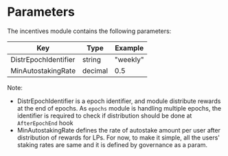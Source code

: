 <!--
order: 8
-->

# Parameters

The incentives module contains the following parameters:

| Key                  | Type    | Example  |
| -------------------- | ------- | -------- |
| DistrEpochIdentifier | string  | "weekly" |
| MinAutostakingRate   | decimal | 0.5      |

Note:
- DistrEpochIdentifier is a epoch identifier, and module distribute rewards at the end of epochs.
As `epochs` module is handling multiple epochs, the identifier is required to check if distribution should be done at `AfterEpochEnd` hook
- MinAutostakingRate defines the rate of autostake amount per user after distribution of rewards for LPs.
For now, to make it simple, all the users' staking rates are same and it is defined by governance as a param.